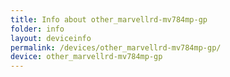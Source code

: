 ```yaml
---
title: Info about other_marvellrd-mv784mp-gp
folder: info
layout: deviceinfo
permalink: /devices/other_marvellrd-mv784mp-gp/
device: other_marvellrd-mv784mp-gp
---
```

